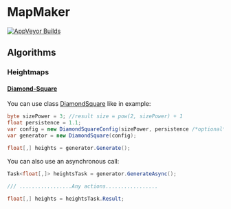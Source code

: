 # MapMaker

[![AppVeyor Builds](https://ci.appveyor.com/api/projects/status/github/a1essandro/MapMaker?branch=master&svg=true)](https://ci.appveyor.com/project/a1essandro/MapMaker/build/artifacts)

## Algorithms

### Heightmaps

#### [Diamond-Square](https://en.wikipedia.org/wiki/Diamond-square_algorithm)

You can use class [DiamondSquare](Generators/DiamondSquare.cs) like in example:
```cs
byte sizePower = 3; //result size = pow(2, sizePower) + 1
float persistence = 1.1;
var config = new DiamondSquareConfig(sizePower, persistence /*optional*/);
var generator = new DiamondSquare(config);

float[,] heights = generator.Generate();
```

You can also use an asynchronous call:

```cs
Task<float[,]> heightsTask = generator.GenerateAsync();

/// .................Any actions.................

float[,] heights = heightsTask.Result;
```